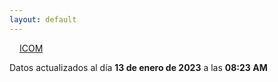 ```yaml
---
layout: default
---
```

<a href="planes/ICOM/" style="padding: 1rem;">ICOM</a>
<p class_="text-center text-muted">Datos actualizados al día <b>13 de enero de 2023</b> a las <b>08:23 AM</b></p>